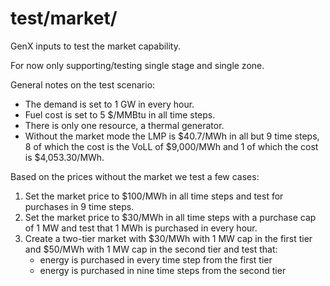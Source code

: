 # test/market/
GenX inputs to test the market capability. 

For now only supporting/testing single stage and single zone.

General notes on the test scenario:
- The demand is set to 1 GW in every hour.
- Fuel cost is set to 5 $/MMBtu in all time steps.
- There is only one resource, a thermal generator.
- Without the market mode the LMP is $40.7/MWh in all but 9 time steps, 8 of which the cost is the
  VoLL of $9,000/MWh and 1 of which the cost is $4,053.30/MWh.

Based on the prices without the market we test a few cases:
1. Set the market price to $100/MWh in all time steps and test for purchases in 9 time steps.
2. Set the market price to $30/MWh in all time steps with a purchase cap of 1 MW and test that 1 MWh
   is purchased in every hour.
3. Create a two-tier market with $30/MWh with 1 MW cap in the first tier and $50/MWh with 1 MW cap
   in the second tier and test that:
    - energy is purchased in every time step from the first tier
    - energy is purchased in nine time steps from the second tier